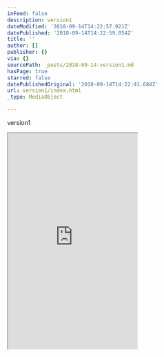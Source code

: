 ```yaml
---
inFeed: false
description: version1
dateModified: '2018-09-14T14:22:57.921Z'
datePublished: '2018-09-14T14:22:59.054Z'
title: ''
author: []
publisher: {}
via: {}
sourcePath: _posts/2018-09-14-version1.md
hasPage: true
starred: false
datePublishedOriginal: '2018-09-14T14:22:41.684Z'
url: version1/index.html
_type: MediaObject

---
```

version1

<iframe src="https://the-grid.github.io/ed-userhtml/?g=eJw1jsEKwjAQRH8lt711A6IH6dZvECye2yQmC00i24X4-Vq1xxmGN6_nh0w5mMZeE8HJWjApcExKcNzCKo4gqT7PiK21ToUd-yCdqxlDnoPHy5pqo8N19Pei3t1eYL7QucpnSLBRnNRl4RIJSgWTJ4lc9h-7F38JC0OPP6_hDfnuNmw" height="500" style=""></iframe>